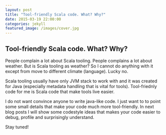 ```yaml
---
layout: post
title: "Tool-friendly Scala code. What? Why?"
date: 2015-03-19 22:00:00
categories: jekyll
featured_image: /images/cover.jpg
---
```


## Tool-friendly Scala code. What? Why?
People complain a lot about Scala tooling. People complains a lot about weather. But is Scala tooling as weather? So I cannot do anything with it except from move to different climate (language). Lucky no.

Scala tooling usually have only JVM stack to work with and it was created for Java (especially metadata handling that is vital for tools).
Tool-friednly code for me is Scala code that make tools live easier.

I do not want convince anyone to write java-like code. I just want to to point some small details that make your code much more tool-friendly.
In next blog posts I will show some codestyle ideas that makes your code easier to debug, profile and surprisingly understand.

Stay tuned!
